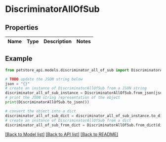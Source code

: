 # DiscriminatorAllOfSub


## Properties

Name | Type | Description | Notes
------------ | ------------- | ------------- | -------------

## Example

```python
from petstore_api.models.discriminator_all_of_sub import DiscriminatorAllOfSub

# TODO update the JSON string below
json = "{}"
# create an instance of DiscriminatorAllOfSub from a JSON string
discriminator_all_of_sub_instance = DiscriminatorAllOfSub.from_json(json)
# print the JSON string representation of the object
print(DiscriminatorAllOfSub.to_json())

# convert the object into a dict
discriminator_all_of_sub_dict = discriminator_all_of_sub_instance.to_dict()
# create an instance of DiscriminatorAllOfSub from a dict
discriminator_all_of_sub_from_dict = DiscriminatorAllOfSub.from_dict(discriminator_all_of_sub_dict)
```
[[Back to Model list]](../README.md#documentation-for-models) [[Back to API list]](../README.md#documentation-for-api-endpoints) [[Back to README]](../README.md)


